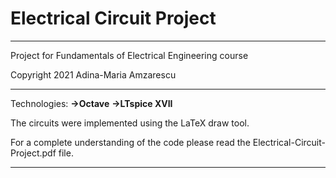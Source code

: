 # Electrical Circuit Project

___________________________________________________________

Project for Fundamentals of Electrical Engineering course

Copyright 2021 Adina-Maria Amzarescu

___________________________________________________________

Technologies:
__->Octave__
__->LTspice XVII__

The circuits were implemented using the LaTeX draw tool.

For a complete understanding of the code please read the
Electrical-Circuit-Project.pdf file.

___________________________________________________________
